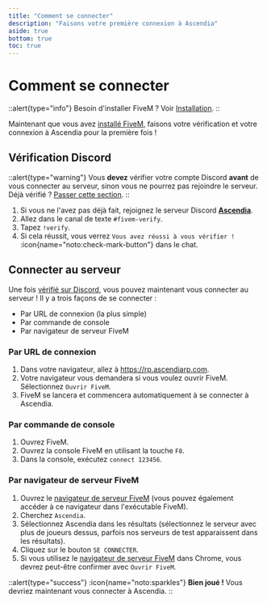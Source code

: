 ```yaml
---
title: "Comment se connecter"
description: "Faisons votre première connexion à Ascendia"
aside: true
bottom: true
toc: true
---
```


# Comment se connecter

::alert{type="info"}
Besoin d'installer FiveM ? Voir [Installation](/docs/guide-de-demarrage/installation).
::

Maintenant que vous avez [installé FiveM](/docs/guide-de-demarrage/installation), faisons votre vérification et votre connexion à Ascendia pour la première fois !

## Vérification Discord

::alert{type="warning"}
Vous **devez** vérifier votre compte Discord **avant** de vous connecter au serveur, sinon vous ne pourrez pas rejoindre le serveur. Déjà vérifié ? [Passer cette section](#connecter-au-serveur).
::

1. Si vous ne l'avez pas déjà fait, rejoignez le serveur Discord **[Ascendia](https://discord.gg/ascendiarp)**.
2. Allez dans le canal de texte `#fivem-verify`.
3. Tapez `!verify`.
4. Si cela réussit, vous verrez `Vous avez réussi à vous vérifier !` :icon{name="noto:check-mark-button"} dans le chat.

## Connecter au serveur

Une fois [vérifié sur Discord](#verification-discord), vous pouvez maintenant vous connecter au serveur ! Il y a trois façons de se connecter :
- Par URL de connexion (la plus simple)
- Par commande de console
- Par navigateur de serveur FiveM

### Par URL de connexion

1. Dans votre navigateur, allez à https://rp.ascendiarp.com.
2. Votre navigateur vous demandera si vous voulez ouvrir FiveM. Sélectionnez `Ouvrir FiveM`.
3. FiveM se lancera et commencera automatiquement à se connecter à Ascendia.

### Par commande de console

1. Ouvrez FiveM.
2. Ouvrez la console FiveM en utilisant la touche `F8`.
3. Dans la console, exécutez `connect 123456`.

### Par navigateur de serveur FiveM

1. Ouvrez le [navigateur de serveur FiveM](https://servers.fivem.net/) (vous pouvez également accéder à ce navigateur dans l'exécutable FiveM).
2. Cherchez `Ascendia`.
3. Sélectionnez Ascendia dans les résultats (sélectionnez le serveur avec plus de joueurs dessus, parfois nos serveurs de test apparaissent dans les résultats).
4. Cliquez sur le bouton `SE CONNECTER`.
5. Si vous utilisez le [navigateur de serveur FiveM](https://servers.fivem.net/) dans Chrome, vous devrez peut-être confirmer avec `Ouvrir FiveM`. 

::alert{type="success"}
:icon{name="noto:sparkles"} **Bien joué !** Vous devriez maintenant vous connecter à Ascendia.
::
